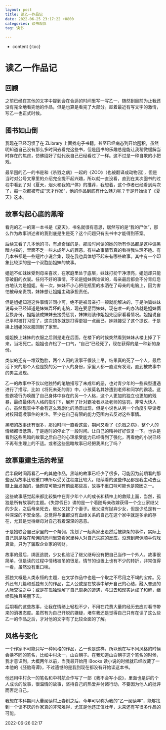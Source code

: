 ```yaml
---
layout: post
title: 读乙一作品记
date: 2022-06-25 23:17:22 +0800
categories: 读书观影
tag: 读书

---
```


* content
{:toc}




# 读乙一作品记



## 回顾

之前已经在其他的文字中提到会在合适的时间里写一写乙一，随然到目前为止我还没有完全地看完他的作品，但是也算是看完了大部分。趁着最近有写文字的激情，写乙一也正式时候。

## 囤书如山倒

我现在已经习惯了在 ZLibrary 上面找电子书籍，甚至已经病态到开始囤积，虽然明知道自己没有那么多时间去看完这些书，但是囤书的乐趣总是能让我稍微缓解当时存在的焦虑，仿佛囤好了就代表自己已经看过了一样。这不过是一种自欺的小把戏。

最早囤的乙一的书是和《杀戮之病》一起的《ZOO》（也被翻译成动物园），但是当时对公号文章里的介绍完全提不起兴趣，所以就一直没看，直到在某次囤书的过程中看到了对《夏天，烟火和我的尸体》的推荐，我想着，这个作者已经看到两次了，每一次都被夸成“天才作家”，他的作品到底有什么魅力呢？于是开始读了《夏天》这本。

## 故事勾起心底的黑暗

看完的乙一的第一本书是《夏天》，书名就很有意思，居然写的是“我的尸体”，那么作为故事讲述者的我到底是生是死？这个问题只有去书中才能得到答案。

后续又看了几本他的书，有点奇怪的是，那段时间读的她的所有作品都是这种偏黑暗内核的，里面不乏一些未成年人的罪恶。有些故事情节真的看得我生理不适。有几本书都是一些短片小说合集，现在我也具体想不起来有哪些故事。其中有一个印象比较深的是一个双胞胎姐妹的故事。

姐姐不如妹妹受到母亲喜欢，在家庭里处于底层，妹妹打扮干净漂亮，姐姐却只能穿破旧的衣裳。任何不好的事情，不论是姐妹俩谁做的，母亲最后都会不分青红皂白地认为是姐姐。有一次，妹妹不小心把花瓶里的水洒在了母亲的电脑上，因为害怕被母亲责罚，妹妹想让姐姐主动承担责任。

但是姐姐知道这件事情非同小可，绝不是被母亲打一顿就能解决的，于是哄骗妹妹说母亲已经知道是妹妹弄坏的电脑，现在要惩罚妹妹，现在唯一的办法就是姐妹俩互换身份，姐姐装成妹妹去接受惩罚，妹妹则装作姐姐先回家看看情况。姐姐说自己平时被打习惯了，这次顶多就是打得更狠一点而已。妹妹接受了这个提议，于是换上姐姐的衣服回到了家里。

姐姐换上妹妹的衣服之后则是走在后面，在楼下的时候突然看到妹妹从楼上掉了下来，当场死亡。姐姐也许松了一口气，“自己”已经死了，现在获得的是一种新的身份。

类似的还有一堆双胞胎，两个人闲的没事干假装上吊，结果真的死了一个人，最后活下来的那个人也是换的另一个人的身份，家里人都一直没有发现，直到被故事中的男主发现。

乙一的故事中不仅以他独特的笔触描写了未成年的恶，也对青少年的一些典型遭遇进行了描写，比如《将死未死的青》中，小孩莫名其妙遭到老师和同学的霸凌。这些霸凌行为唤醒了自己身体中存在的另一个人格，这个人更加的独立也更加的残暴，最终最体内人格的指引下，展开了针对霸凌者以及老师的惩罚。非常大快人心，虽然现实中不会有这么戏剧化的场景出现，但是小说也从另一个角度引导读者对校园霸凌事件的关注。至少在自己有限的能力范围内去反对这些事情。

黑暗的故事还有很多，那段时间一直看这些，期间又看了《杀戮之病》，整个人的情绪都很低落，于是适时的停止了一段时间。让自己的精神好好恢复一下。也许是看到这些黑暗的故事之后自己的心理承受能力已经得到了强化，再看他的小说已经不再有生理上的不适。或者这些黑暗故事已经把我黑化了吗？

## 故事重建生活的希望

后半段时间再看乙一的其他作品，黑暗的故事已经少了很多，可能因为前期看的那些因为故事比较重口味所以受关注程度比较大。继续看的这些作品都是我主动去豆瓣上面发掘的，话题度可能没有前面那些高，故事不重口味可能也是原因之一。

这些故事感觉起来都比较集中在青少年个人的成长和精神上的救赎上面，当然，孤独是所有故事的主题。《失踪假日》讲的是一个着随母亲改嫁获得一个企业家继父的少女，之后母亲死去，继父又找了个妻子。继父没有抛弃少女，但是少总是有一种深深的不安全感，总觉得与谁都没有血缘关系的自己在这个家中就是多余的存在，尤其是觉得继母对自己有着深深的恶意。

于是她联合自己家里的一个帮佣，策划了一起离家出走然后被绑架的事件，实际上自己则是躲在帮佣的房间里查看家里种人对自己失踪的反应。没想到帮佣顺手假戏真做，只为了骗取企业家的钱财。

故事的最后，绑匪逃脱，少女也验证了继父继母没有把自己当作一个外人。故事很简单，但是读的过程中情绪被吊的很足，情节的设置上也有不少的转折，非常值得一看，虽然没有重口味。

孤独大概是人类永恒的主题，在文学作品中也是一个取之不尽用之不竭的宝库。另外还有几篇和孤独有关的作品，主人公或是在故事中解开自己的心结，融入普通的人际交往之中；或是在孤独理解了自己周身的遭遇，与过去和现实达成了和解，继续孤独且美丽下去。

后期看的这些故事，让我在情绪上轻松不少，不用在花费大量的经历去应对看书带来的消极态度。虽然有为自己开脱的嫌疑，堵车我还是觉得自己只有在读了这么些乙一的作品之后，才对他的文字有了比较全面的了解。


## 风格与变化

一个作家不可能只写一种风格的作品，乙一也是这样，所以他在写不同风格的时候会换不同的笔名，比如中村永一，山白朝子。在我知道山白朝子这个笔名的时候，我才意识到，大概两年以前，当我最开始用 iBooks 读小说的时候就已经收藏了一本他的《胚胎奇谭》，不过遗憾的是我到现在都没有开始读这本书。

他还用中村永一的笔名和中村航合作写了一部《我不会写小说》，里面也是讲的个人成长的故事，很温情的故事，坚持自己的热爱并付诸行动，不要因为他人的批评而否定自己。

我想在本科期间大量阅读村上春树之后，今年可以称为我的”乙一阅读年“，能够找到一个读不厌的作家真的非常难得，尤其是他还正值壮年，未来还有写很多作品的可能。

2022-06-26 02:17